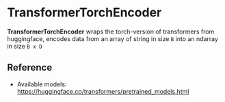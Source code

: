 # TransformerTorchEncoder

**TransformerTorchEncoder** wraps the torch-version of transformers from huggingface, encodes data from an array of string in size `B` into an ndarray in size `B x D`


## Reference
- Available models: https://huggingface.co/transformers/pretrained_models.html
